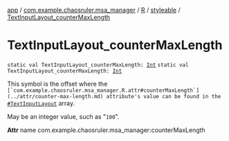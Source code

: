 [app](../../../index.md) / [com.example.chaosruler.msa_manager](../../index.md) / [R](../index.md) / [styleable](index.md) / [TextInputLayout_counterMaxLength](.)

# TextInputLayout_counterMaxLength

`static val TextInputLayout_counterMaxLength: `[`Int`](https://kotlinlang.org/api/latest/jvm/stdlib/kotlin/-int/index.html)
`static val TextInputLayout_counterMaxLength: `[`Int`](https://kotlinlang.org/api/latest/jvm/stdlib/kotlin/-int/index.html)

This symbol is the offset where the ``[`com.example.chaosruler.msa_manager.R.attr#counterMaxLength`](../attr/counter-max-length.md) attribute's value can be found in the ``[`#TextInputLayout`](-text-input-layout.md) array.

May be an integer value, such as "`100`".

**Attr**
name com.example.chaosruler.msa_manager:counterMaxLength


